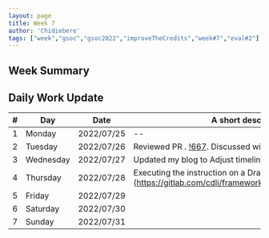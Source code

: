```yaml
---
layout: page
title: Week 7
author: 'Chidiebere'
tags: ["week","gsoc","gsoc2022","improveTheCredits","week#7","eval#2"]
---
```


## Week Summary

## Daily Work Update

|\#|Day|Date|A short description of the work done|  
|---	|---	|---	|---	|  
|1   	| Monday 	|   2022/07/25	|  --|  
|2   	| Tuesday  	|   2022/07/26	|Reviewed PR . [!667](https://gitlab.com/cdli/framework/-/merge_requests/667). Discussed with mentor base on feedback.  	|  
|3   	| Wednesday |  2022/07/27 	| Updated my blog to Adjust timeline and deliverables base on feedback |  
|4   	| Thursday  |   2022/07/28	| Executing the instruction on a Draft PR   [!DRAFT PR] (https://gitlab.com/cdli/framework/-/merge_requests/680#note_1041769780) |  
|5   	| Friday  	|   2022/07/29	|  |  
|6   	| Saturday  |  2022/07/30	|  |  
|7   	| Sunday  	|   2022/07/31	|  |  
